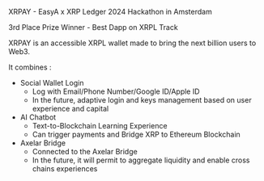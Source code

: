 XRPAY - EasyA x XRP Ledger 2024 Hackathon in Amsterdam

3rd Place Prize Winner - Best Dapp on XRPL Track

XRPAY is an accessible XRPL wallet made to bring the next billion users to Web3.

It combines :
- Social Wallet Login
  - Log with Email/Phone Number/Google ID/Apple ID
  - In the future, adaptive login and keys management based on user experience and capital
- AI Chatbot
  - Text-to-Blockchain Learning Experience
  - Can trigger payments and Bridge XRP to Ethereum Blockchain
- Axelar Bridge
  - Connected to the Axelar Bridge
  - In the future, it will permit to aggregate liquidity and enable cross chains experiences
